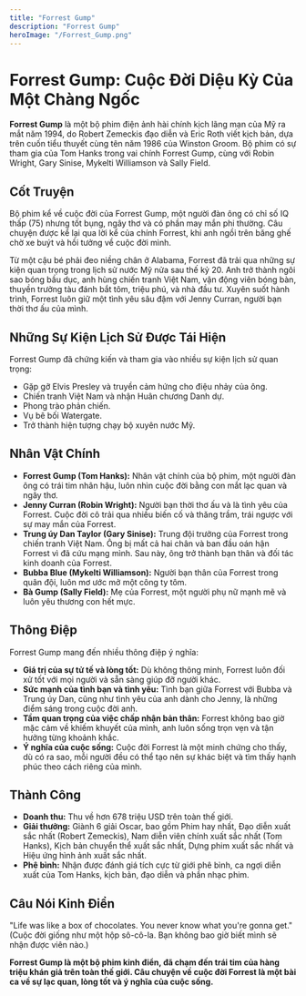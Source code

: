 ```yaml
---
title: "Forrest Gump"
description: "Forrest Gump"
heroImage: "/Forrest_Gump.png"
---
```

# Forrest Gump: Cuộc Đời Diệu Kỳ Của Một Chàng Ngốc

**Forrest Gump** là một bộ phim điện ảnh hài chính kịch lãng mạn của Mỹ ra mắt năm 1994, do Robert Zemeckis đạo diễn và Eric Roth viết kịch bản, dựa trên cuốn tiểu thuyết cùng tên năm 1986 của Winston Groom. Bộ phim có sự tham gia của Tom Hanks trong vai chính Forrest Gump, cùng với Robin Wright, Gary Sinise, Mykelti Williamson và Sally Field.

## Cốt Truyện

Bộ phim kể về cuộc đời của Forrest Gump, một người đàn ông có chỉ số IQ thấp (75) nhưng tốt bụng, ngây thơ và có phần may mắn phi thường. Câu chuyện được kể lại qua lời kể của chính Forrest, khi anh ngồi trên băng ghế chờ xe buýt và hồi tưởng về cuộc đời mình.

Từ một cậu bé phải đeo niềng chân ở Alabama, Forrest đã trải qua những sự kiện quan trọng trong lịch sử nước Mỹ nửa sau thế kỷ 20. Anh trở thành ngôi sao bóng bầu dục, anh hùng chiến tranh Việt Nam, vận động viên bóng bàn, thuyền trưởng tàu đánh bắt tôm, triệu phú, và nhà đầu tư. Xuyên suốt hành trình, Forrest luôn giữ một tình yêu sâu đậm với Jenny Curran, người bạn thời thơ ấu của mình.

## Những Sự Kiện Lịch Sử Được Tái Hiện 

Forrest Gump đã chứng kiến và tham gia vào nhiều sự kiện lịch sử quan trọng:

*   Gặp gỡ Elvis Presley và truyền cảm hứng cho điệu nhảy của ông.
*   Chiến tranh Việt Nam và nhận Huân chương Danh dự.
*   Phong trào phản chiến.
*   Vụ bê bối Watergate.
*   Trở thành hiện tượng chạy bộ xuyên nước Mỹ.

## Nhân Vật Chính

*   **Forrest Gump (Tom Hanks):** Nhân vật chính của bộ phim, một người đàn ông có trái tim nhân hậu, luôn nhìn cuộc đời bằng con mắt lạc quan và ngây thơ.
*   **Jenny Curran (Robin Wright):** Người bạn thời thơ ấu và là tình yêu của Forrest. Cuộc đời cô trải qua nhiều biến cố và thăng trầm, trái ngược với sự may mắn của Forrest.
*   **Trung úy Dan Taylor (Gary Sinise):** Trung đội trưởng của Forrest trong chiến tranh Việt Nam. Ông bị mất cả hai chân và ban đầu oán hận Forrest vì đã cứu mạng mình. Sau này, ông trở thành bạn thân và đối tác kinh doanh của Forrest.
*   **Bubba Blue (Mykelti Williamson):** Người bạn thân của Forrest trong quân đội, luôn mơ ước mở một công ty tôm.
*   **Bà Gump (Sally Field):** Mẹ của Forrest, một người phụ nữ mạnh mẽ và luôn yêu thương con hết mực.

## Thông Điệp

Forrest Gump mang đến nhiều thông điệp ý nghĩa:

*   **Giá trị của sự tử tế và lòng tốt:** Dù không thông minh, Forrest luôn đối xử tốt với mọi người và sẵn sàng giúp đỡ người khác.
*   **Sức mạnh của tình bạn và tình yêu:** Tình bạn giữa Forrest với Bubba và Trung úy Dan, cũng như tình yêu của anh dành cho Jenny, là những điểm sáng trong cuộc đời anh.
*   **Tầm quan trọng của việc chấp nhận bản thân:** Forrest không bao giờ mặc cảm về khiếm khuyết của mình, anh luôn sống trọn vẹn và tận hưởng từng khoảnh khắc.
*   **Ý nghĩa của cuộc sống:** Cuộc đời Forrest là một minh chứng cho thấy, dù có ra sao, mỗi người đều có thể tạo nên sự khác biệt và tìm thấy hạnh phúc theo cách riêng của mình.

## Thành Công

*   **Doanh thu:** Thu về hơn 678 triệu USD trên toàn thế giới.
*   **Giải thưởng:** Giành 6 giải Oscar, bao gồm Phim hay nhất, Đạo diễn xuất sắc nhất (Robert Zemeckis), Nam diễn viên chính xuất sắc nhất (Tom Hanks), Kịch bản chuyển thể xuất sắc nhất, Dựng phim xuất sắc nhất và Hiệu ứng hình ảnh xuất sắc nhất.
*   **Phê bình:** Nhận được đánh giá tích cực từ giới phê bình, ca ngợi diễn xuất của Tom Hanks, kịch bản, đạo diễn và phần nhạc phim.

## Câu Nói Kinh Điển

"Life was like a box of chocolates. You never know what you're gonna get." (Cuộc đời giống như một hộp sô-cô-la. Bạn không bao giờ biết mình sẽ nhận được viên nào.)

**Forrest Gump là một bộ phim kinh điển, đã chạm đến trái tim của hàng triệu khán giả trên toàn thế giới. Câu chuyện về cuộc đời Forrest là một bài ca về sự lạc quan, lòng tốt và ý nghĩa của cuộc sống.**
